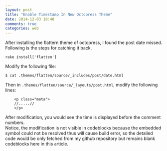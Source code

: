 ```yaml
---
layout: post
title: "Enable Timestamp In New Octopress Theme"
date: 2014-12-03 10:40
comments: true
categories: web
---
```

After installing the flattern theme of octopress, I found the post date missed. Following is the steps for catching it back.     

```
rake install['flatten']

```
Modify the following file:     

```
$ cat .themes/flatten/source/_includes/post/date.html

```
Then in `.themes/flatten/source/_layouts/post.html`, modify the following lines:    

```
    <p class="meta">
    //.....//
    </p>

```
After modification, you would see the time is displayed before the comment numbers.    
Notice, the modification is not visible in codeblocks because the embedded symbol could not be resolved thus will cause build error, so the detailed code would be only fetched from my github repository but remains blank codeblocks here in this article.    
